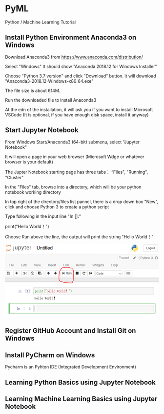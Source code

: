 # PyML
Python / Machine Learning Tutorial

## Install Python Environment Anaconda3 on Windows

Download Anaconda3 from https://www.anaconda.com/distribution/

Select "Windows" It should show "Anaconda 2018.12 for Windows Installer"

Choose "Python 3.7 version" and click "Download" button. It will download "Anaconda3-2018.12-Windows-x86_64.exe"

The file size is about 614M.

Run the downloaded file to install Anaconda3

At the edn of the installation, it will ask you if you want to install Microsoft VSCode (It is optional, if you have enough disk space, install it anyway)


## Start Jupyter Notebook

From Windows Start/Anaconda3 (64-bit) submenu, select "Jupyter Notebook"

It will open a page in your web browser (Microsoft Wdge or whatever browser is your default)

The Jupter Notebook starting page has three tabs： “Files", "Running", "Cluster"

In the "Files" tab, browse into a directory, which will be your python notebook working directory

In top right of the directory/files list pannel, there is a drop down box "New", click and choose Python 3 to create a python script

Type following in the input line "In []:"

  print("Hello World！")
  
Choose Run above the line, the output will print the string "Hello World！"

![Jupyter Hello](images/JupyterHello.png)


## Register GitHub Account and Install Git on Windows


## Install PyCharm on Windows

Pycharm is an Pyhton IDE (Integrated Development Environment)

## Learning Python Basics using Jupyter Notebook

## Learning Machine Learning Basics using Jupyter Notebook



